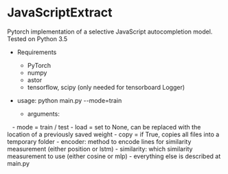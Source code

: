 # JavaScriptExtract
Pytorch implementation of a selective JavaScript autocompletion model. Tested on Python 3.5
- Requirements
  - PyTorch
  - numpy
  - astor
  - tensorflow, scipy (only needed for tensorboard Logger)

- usage: python main.py --mode=train
  - arguments:
  
    - mode = train / test
    - load = set to None, can be replaced with the location of a previously saved weight
    - copy = if True, copies all files into a temporary folder
    - encoder: method to encode lines for similarity measurement (either position or lstm) 
    - similarity: which similarity measurement to use (either cosine or mlp)
    - everything else is described at main.py
    
